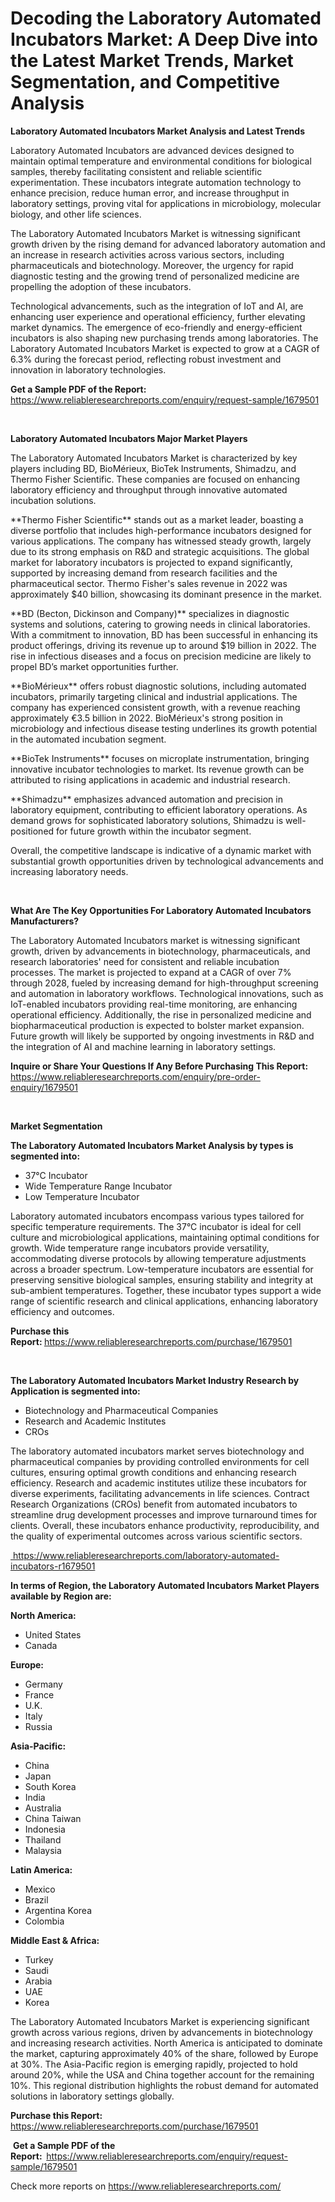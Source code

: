 <p><h1>Decoding the Laboratory Automated Incubators Market: A Deep Dive into the Latest Market Trends, Market Segmentation, and Competitive Analysis</h1></p><p><strong>Laboratory Automated Incubators Market Analysis and Latest Trends</strong></p>
<p><p>Laboratory Automated Incubators are advanced devices designed to maintain optimal temperature and environmental conditions for biological samples, thereby facilitating consistent and reliable scientific experimentation. These incubators integrate automation technology to enhance precision, reduce human error, and increase throughput in laboratory settings, proving vital for applications in microbiology, molecular biology, and other life sciences.</p><p>The Laboratory Automated Incubators Market is witnessing significant growth driven by the rising demand for advanced laboratory automation and an increase in research activities across various sectors, including pharmaceuticals and biotechnology. Moreover, the urgency for rapid diagnostic testing and the growing trend of personalized medicine are propelling the adoption of these incubators.</p><p>Technological advancements, such as the integration of IoT and AI, are enhancing user experience and operational efficiency, further elevating market dynamics. The emergence of eco-friendly and energy-efficient incubators is also shaping new purchasing trends among laboratories. The Laboratory Automated Incubators Market is expected to grow at a CAGR of 6.3% during the forecast period, reflecting robust investment and innovation in laboratory technologies.</p></p>
<p><strong>Get a Sample PDF of the Report:&nbsp;</strong> <a href="https://www.reliableresearchreports.com/enquiry/request-sample/1679501?utm_campaign=2098&utm_medium=2&utm_source=Github&utm_content=ia&utm_term=20022025&utm_id=laboratory-automated-incubators">https://www.reliableresearchreports.com/enquiry/request-sample/1679501</a></p>
<p>&nbsp;</p>
<p><strong>Laboratory Automated Incubators Major Market Players</strong></p>
<p><p>The Laboratory Automated Incubators Market is characterized by key players including BD, BioMérieux, BioTek Instruments, Shimadzu, and Thermo Fisher Scientific. These companies are focused on enhancing laboratory efficiency and throughput through innovative automated incubation solutions.</p><p>**Thermo Fisher Scientific** stands out as a market leader, boasting a diverse portfolio that includes high-performance incubators designed for various applications. The company has witnessed steady growth, largely due to its strong emphasis on R&D and strategic acquisitions. The global market for laboratory incubators is projected to expand significantly, supported by increasing demand from research facilities and the pharmaceutical sector. Thermo Fisher's sales revenue in 2022 was approximately $40 billion, showcasing its dominant presence in the market.</p><p>**BD (Becton, Dickinson and Company)** specializes in diagnostic systems and solutions, catering to growing needs in clinical laboratories. With a commitment to innovation, BD has been successful in enhancing its product offerings, driving its revenue up to around $19 billion in 2022. The rise in infectious diseases and a focus on precision medicine are likely to propel BD’s market opportunities further.</p><p>**BioMérieux** offers robust diagnostic solutions, including automated incubators, primarily targeting clinical and industrial applications. The company has experienced consistent growth, with a revenue reaching approximately €3.5 billion in 2022. BioMérieux's strong position in microbiology and infectious disease testing underlines its growth potential in the automated incubation segment.</p><p>**BioTek Instruments** focuses on microplate instrumentation, bringing innovative incubator technologies to market. Its revenue growth can be attributed to rising applications in academic and industrial research.</p><p>**Shimadzu** emphasizes advanced automation and precision in laboratory equipment, contributing to efficient laboratory operations. As demand grows for sophisticated laboratory solutions, Shimadzu is well-positioned for future growth within the incubator segment.</p><p>Overall, the competitive landscape is indicative of a dynamic market with substantial growth opportunities driven by technological advancements and increasing laboratory needs.</p></p>
<p>&nbsp;</p>
<p><strong>What Are The Key Opportunities For Laboratory Automated Incubators Manufacturers?</strong></p>
<p><p>The Laboratory Automated Incubators market is witnessing significant growth, driven by advancements in biotechnology, pharmaceuticals, and research laboratories' need for consistent and reliable incubation processes. The market is projected to expand at a CAGR of over 7% through 2028, fueled by increasing demand for high-throughput screening and automation in laboratory workflows. Technological innovations, such as IoT-enabled incubators providing real-time monitoring, are enhancing operational efficiency. Additionally, the rise in personalized medicine and biopharmaceutical production is expected to bolster market expansion. Future growth will likely be supported by ongoing investments in R&D and the integration of AI and machine learning in laboratory settings.</p></p>
<p><strong>Inquire or Share Your Questions If Any Before Purchasing This Report:</strong> <a href="https://www.reliableresearchreports.com/enquiry/pre-order-enquiry/1679501?utm_campaign=2098&utm_medium=2&utm_source=Github&utm_content=ia&utm_term=20022025&utm_id=laboratory-automated-incubators">https://www.reliableresearchreports.com/enquiry/pre-order-enquiry/1679501</a></p>
<p>&nbsp;</p>
<p><strong>Market Segmentation</strong></p>
<p><strong>The Laboratory Automated Incubators Market Analysis by types is segmented into:</strong></p>
<p><ul><li>37°C Incubator</li><li>Wide Temperature Range Incubator</li><li>Low Temperature Incubator</li></ul></p>
<p><p>Laboratory automated incubators encompass various types tailored for specific temperature requirements. The 37°C incubator is ideal for cell culture and microbiological applications, maintaining optimal conditions for growth. Wide temperature range incubators provide versatility, accommodating diverse protocols by allowing temperature adjustments across a broader spectrum. Low-temperature incubators are essential for preserving sensitive biological samples, ensuring stability and integrity at sub-ambient temperatures. Together, these incubator types support a wide range of scientific research and clinical applications, enhancing laboratory efficiency and outcomes.</p></p>
<p><strong>Purchase this Report:&nbsp;</strong><a href="https://www.reliableresearchreports.com/purchase/1679501?utm_campaign=2098&utm_medium=2&utm_source=Github&utm_content=ia&utm_term=20022025&utm_id=laboratory-automated-incubators">https://www.reliableresearchreports.com/purchase/1679501</a></p>
<p>&nbsp;</p>
<p><strong>The Laboratory Automated Incubators Market Industry Research by Application is segmented into:</strong></p>
<p><ul><li>Biotechnology and Pharmaceutical Companies</li><li>Research and Academic Institutes</li><li>CROs</li></ul></p>
<p><p>The laboratory automated incubators market serves biotechnology and pharmaceutical companies by providing controlled environments for cell cultures, ensuring optimal growth conditions and enhancing research efficiency. Research and academic institutes utilize these incubators for diverse experiments, facilitating advancements in life sciences. Contract Research Organizations (CROs) benefit from automated incubators to streamline drug development processes and improve turnaround times for clients. Overall, these incubators enhance productivity, reproducibility, and the quality of experimental outcomes across various scientific sectors.</p></p>
<p><a href="https://www.reliableresearchreports.com/laboratory-automated-incubators-r1679501?utm_campaign=2098&utm_medium=2&utm_source=Github&utm_content=ia&utm_term=20022025&utm_id=laboratory-automated-incubators">&nbsp;https://www.reliableresearchreports.com/laboratory-automated-incubators-r1679501</a></p>
<p><strong>In terms of Region, the Laboratory Automated Incubators Market Players available by Region are:</strong></p>
<p>
    <p> <strong> North America: </strong>
        <ul>
            <li>United States</li>
            <li>Canada</li>
        </ul>
        </p> 
    <p> <strong> Europe: </strong>
        <ul>
            <li>Germany</li>
            <li>France</li>
            <li>U.K.</li>
            <li>Italy</li>
            <li>Russia</li>
        </ul>
        </p> 
    <p> <strong> Asia-Pacific: </strong>
        <ul>
            <li>China</li>
            <li>Japan</li>
            <li>South Korea</li>
            <li>India</li>
            <li>Australia</li>
            <li>China Taiwan</li>
            <li>Indonesia</li>
            <li>Thailand</li>
            <li>Malaysia</li>
        </ul>
        </p> 
    <p> <strong> Latin America: </strong>
        <ul>
            <li>Mexico</li>
            <li>Brazil</li>
            <li>Argentina Korea</li>
            <li>Colombia</li>
        </ul>
        </p> 
    <p> <strong> Middle East & Africa: </strong>
        <ul>
            <li>Turkey</li>
            <li>Saudi</li>
            <li>Arabia</li>
            <li>UAE</li>
            <li>Korea</li>
        </ul>
    </p>
    </p>
<p><p>The Laboratory Automated Incubators Market is experiencing significant growth across various regions, driven by advancements in biotechnology and increasing research activities. North America is anticipated to dominate the market, capturing approximately 40% of the share, followed by Europe at 30%. The Asia-Pacific region is emerging rapidly, projected to hold around 20%, while the USA and China together account for the remaining 10%. This regional distribution highlights the robust demand for automated solutions in laboratory settings globally.</p></p>
<p><strong>Purchase this Report: </strong><a href="https://www.reliableresearchreports.com/purchase/1679501?utm_campaign=2098&utm_medium=2&utm_source=Github&utm_content=ia&utm_term=20022025&utm_id=laboratory-automated-incubators">https://www.reliableresearchreports.com/purchase/1679501</a></p>
<p>&nbsp;<strong>Get a Sample PDF of the Report:&nbsp;&nbsp;</strong><a href="https://www.reliableresearchreports.com/enquiry/request-sample/1679501?utm_campaign=2098&utm_medium=2&utm_source=Github&utm_content=ia&utm_term=20022025&utm_id=laboratory-automated-incubators">https://www.reliableresearchreports.com/enquiry/request-sample/1679501</a></p>
<p><strong></strong></p>
<p>Check more reports on <a href="https://www.reliableresearchreports.com/?utm_campaign=2098&utm_medium=2&utm_source=Github&utm_content=ia&utm_term=20022025&utm_id=laboratory-automated-incubators">https://www.reliableresearchreports.com/</a></p>